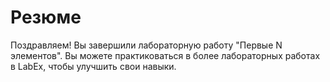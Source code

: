 # Резюме

Поздравляем! Вы завершили лабораторную работу "Первые N элементов". Вы можете практиковаться в более лабораторных работах в LabEx, чтобы улучшить свои навыки.

